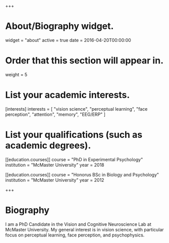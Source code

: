 +++
# About/Biography widget.
widget = "about"
active = true
date = 2016-04-20T00:00:00

# Order that this section will appear in.
weight = 5

# List your academic interests.
[interests]
  interests = [
    "vision science",
    "perceptual learning",
    "face perception",
    "attention",
    "memory",
    "EEG/ERP"
  ]

# List your qualifications (such as academic degrees).
[[education.courses]]
  course = "PhD in Experimental Psychology"
  institution = "McMaster University"
  year = 2018

[[education.courses]]
  course = "Honorus BSc in Biology and Psychology"
  institution = "McMaster University"
  year = 2012

+++

# Biography

I am a PhD Candidate in the Vision and Cognitive Neuroscience Lab at McMaster University. My general interest is in vision science, with particular focus on perceptual learning, face perception, and psychophysics.
